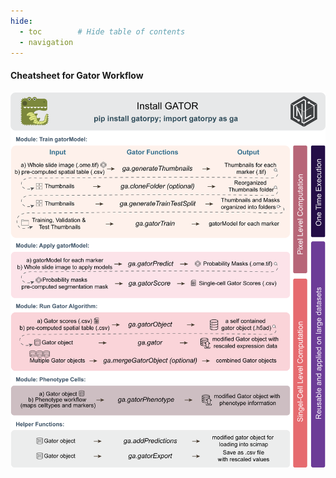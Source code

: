 ```yaml
---
hide:
  - toc        # Hide table of contents
  - navigation
---
```


#### Cheatsheet for Gator Workflow
![alt text](/docs/assets/Workflow.png)
